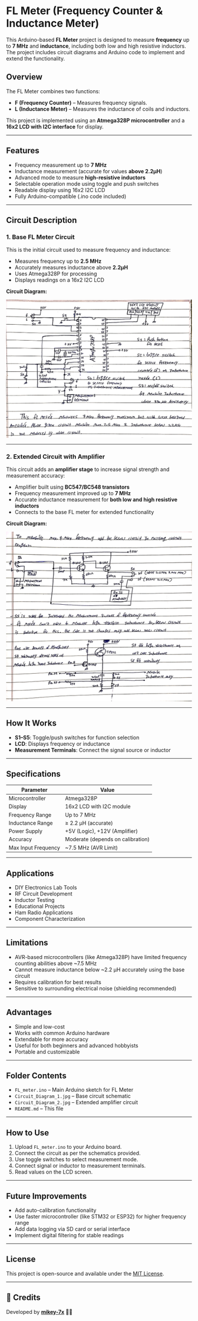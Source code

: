 # FL Meter (Frequency Counter & Inductance Meter)

This Arduino-based **FL Meter** project is designed to measure **frequency** up to **7 MHz** and **inductance**, including both low and high resistive inductors. The project includes circuit diagrams and Arduino code to implement and extend the functionality.

## Overview

The FL Meter combines two functions:
- **F (Frequency Counter)** – Measures frequency signals.
- **L (Inductance Meter)** – Measures the inductance of coils and inductors.

This project is implemented using an **Atmega328P microcontroller** and a **16x2 LCD with I2C interface** for display.

---

## Features

- Frequency measurement up to **7 MHz**
- Inductance measurement (accurate for values **above 2.2µH**)
- Advanced mode to measure **high-resistive inductors**
- Selectable operation mode using toggle and push switches
- Readable display using 16x2 I2C LCD
- Fully Arduino-compatible (.ino code included)

---

## Circuit Description

### 1. Base FL Meter Circuit

This is the initial circuit used to measure frequency and inductance:

- Measures frequency up to **2.5 MHz**
- Accurately measures inductance above **2.2µH**
- Uses Atmega328P for processing
- Displays readings on a 16x2 I2C LCD

**Circuit Diagram:**

![Base FL Meter Circuit](Circuit_Diagram_1.jpg)

---

### 2. Extended Circuit with Amplifier

This circuit adds an **amplifier stage** to increase signal strength and measurement accuracy:

- Amplifier built using **BC547/BC548 transistors**
- Frequency measurement improved up to **7 MHz**
- Accurate inductance measurement for **both low and high resistive inductors**
- Connects to the base FL meter for extended functionality

**Circuit Diagram:**

![Extended Circuit with Amplifier](Circuit_Diagram_2.jpg)

---

## How It Works

- **S1–S5**: Toggle/push switches for function selection
- **LCD**: Displays frequency or inductance
- **Measurement Terminals**: Connect the signal source or inductor

---

## Specifications

| Parameter              | Value                        |
|------------------------|------------------------------|
| Microcontroller        | Atmega328P                   |
| Display                | 16x2 LCD with I2C module     |
| Frequency Range        | Up to 7 MHz                  |
| Inductance Range       | ≥ 2.2 µH (accurate)          |
| Power Supply           | +5V (Logic), +12V (Amplifier)|
| Accuracy               | Moderate (depends on calibration) |
| Max Input Frequency    | ~7.5 MHz (AVR Limit)         |

---

## Applications

- DIY Electronics Lab Tools
- RF Circuit Development
- Inductor Testing
- Educational Projects
- Ham Radio Applications
- Component Characterization

---

## Limitations

- AVR-based microcontrollers (like Atmega328P) have limited frequency counting abilities above ~7.5 MHz
- Cannot measure inductance below ~2.2 µH accurately using the base circuit
- Requires calibration for best results
- Sensitive to surrounding electrical noise (shielding recommended)

---

## Advantages

- Simple and low-cost
- Works with common Arduino hardware
- Extendable for more accuracy
- Useful for both beginners and advanced hobbyists
- Portable and customizable

---

## Folder Contents

- `FL_meter.ino` – Main Arduino sketch for FL Meter
- `Circuit_Diagram_1.jpg` – Base circuit schematic
- `Circuit_Diagram_2.jpg` – Extended amplifier circuit
- `README.md` – This file

---

## How to Use

1. Upload `FL_meter.ino` to your Arduino board.
2. Connect the circuit as per the schematics provided.
3. Use toggle switches to select measurement mode.
4. Connect signal or inductor to measurement terminals.
5. Read values on the LCD screen.

---

## Future Improvements

- Add auto-calibration functionality
- Use faster microcontroller (like STM32 or ESP32) for higher frequency range
- Add data logging via SD card or serial interface
- Implement digital filtering for stable readings

---

## License

This project is open-source and available under the [MIT License](LICENSE).

---


## **📜 Credits**  
Developed by **[mikey-7x](https://github.com/mikey-7x)** 🚀🔥  
